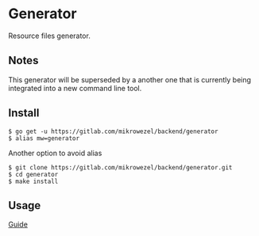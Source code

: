 # Generator
Resource files generator.

## Notes
This generator will be superseded by a another one that is currently being integrated into a new command line tool.

## Install

```shell
$ go get -u https://gitlab.com/mikrowezel/backend/generator
$ alias mw=generator
```

Another option to avoid alias

```shell
$ git clone https://gitlab.com/mikrowezel/backend/generator.git
$ cd generator
$ make install
```

## Usage

  [Guide](docs/usage.md)

